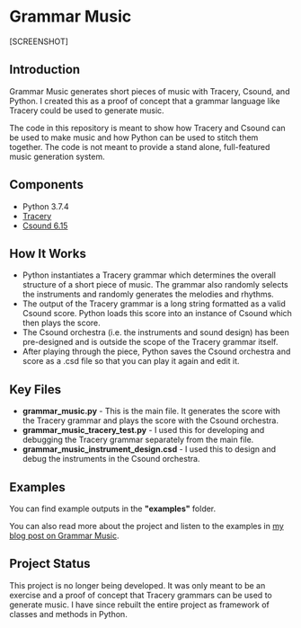 # Grammar Music
[SCREENSHOT]

## Introduction
Grammar Music generates short pieces of music with Tracery, Csound, and Python. I created this as a proof of concept that a grammar language like Tracery could be used to generate music.

The code in this repository is meant to show how Tracery and Csound can be used to make music and how Python can be used to stitch them together. The code is not meant to provide a stand alone, full-featured music generation system.

## Components
- Python 3.7.4
- [Tracery](https://github.com/galaxykate/tracery/tree/tracery2)
- [Csound 6.15](https://csound.com/)

## How It Works
* Python instantiates a Tracery grammar which determines the overall structure of a short piece of music. The grammar also randomly selects the instruments and randomly generates the melodies and rhythms.
* The output of the Tracery grammar is a long string formatted as a valid Csound score. Python loads this score into an instance of Csound which then plays the score.
* The Csound orchestra (i.e. the instruments and sound design) has been pre-designed and is outside the scope of the Tracery grammar itself.
* After playing through the piece, Python saves the Csound orchestra and score as a .csd file so that you can play it again and edit it.

## Key Files
* **grammar_music.py** - This is the main file.  It generates the score with the Tracery grammar and plays the score with the Csound orchestra.
* **grammar_music_tracery_test.py** - I used this for developing and debugging the Tracery grammar separately from the main file.
* **grammar_music_instrument_design.csd** - I used this to design and debug the instruments in the Csound orchestra.

## Examples
You can find example outputs in the **"examples"** folder.

You can also read more about the project and listen to the examples in [my blog post on Grammar Music](https://jasonhallen.com/blog/project-grammar-music).

## Project Status
This project is no longer being developed. It was only meant to be an exercise and a proof of concept that Tracery grammars can be used to generate music. I have since rebuilt the entire project as framework of classes and methods in Python.
